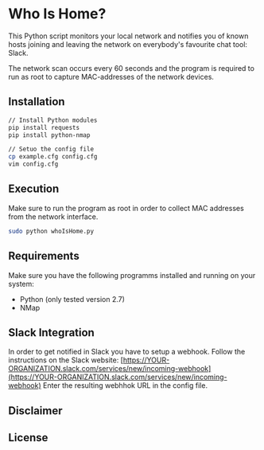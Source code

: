 # Who Is Home?

This Python script monitors your local network and notifies you of known hosts joining and leaving the network on everybody's favourite chat tool: Slack.

The network scan occurs every 60 seconds and the program is required to run as root to capture MAC-addresses of the network devices.

## Installation

```bash
// Install Python modules
pip install requests
pip install python-nmap

// Setuo the config file
cp example.cfg config.cfg
vim config.cfg
```

## Execution

Make sure to run the program as root in order to collect MAC addresses from the network interface.

```bash
sudo python whoIsHome.py
```

## Requirements

Make sure you have the following programms installed and running on your system:
- Python (only tested version 2.7)
- NMap

## Slack Integration

In order to get notified in Slack you have to setup a webhook. Follow the instructions on the Slack website: [https://YOUR-ORGANIZATION.slack.com/services/new/incoming-webhook](https://YOUR-ORGANIZATION.slack.com/services/new/incoming-webhook)
Enter the resulting webhhok URL in the config file.

## Disclaimer

## License